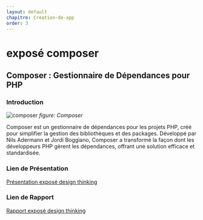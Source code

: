 ```yaml
---
layout: default
chapitre: Creation-de-app
order: 3
---
```

# exposé composer
## Composer : Gestionnaire de Dépendances pour PHP

###  Introduction
![composer](./images/composer.png)
*figure: Composer*
<!-- note  -->

Composer est un gestionnaire de dépendances pour les projets PHP, créé pour simplifier la gestion des bibliothèques et des packages. Développé par Nils Adermann et Jordi Boggiano, Composer a transformé la façon dont les développeurs PHP gèrent les dépendances, offrant une solution efficace et standardisée.
### Lien de Présentation
[Présentation exposé design thinking](./exposé-composer/présentation.html)

### Lien de Rapport
[Rapport exposé design thinking](./exposé-composer/rapport.html)  
<!-- new slide -->
